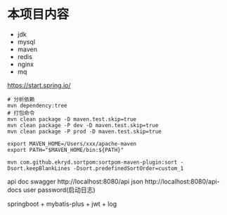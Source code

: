 # 本项目内容

- jdk
- mysql
- maven
- redis
- nginx
- mq

https://start.spring.io/

```shell
# 分析依赖
mvn dependency:tree
# 打包命令
mvn clean package -D maven.test.skip=true
mvn clean package -P dev -D maven.test.skip=true
mvn clean package -P prod -D maven.test.skip=true
```

```
export MAVEN_HOME=/Users/xxx/apache-maven
export PATH="$MAVEN_HOME/bin:${PATH}"

mvn com.github.ekryd.sortpom:sortpom-maven-plugin:sort -Dsort.keepBlankLines -Dsort.predefinedSortOrder=custom_1

```

api doc swagger http://localhost:8080/api json http://localhost:8080/api-docs
user password(启动日志)

springboot + mybatis-plus + jwt + log

